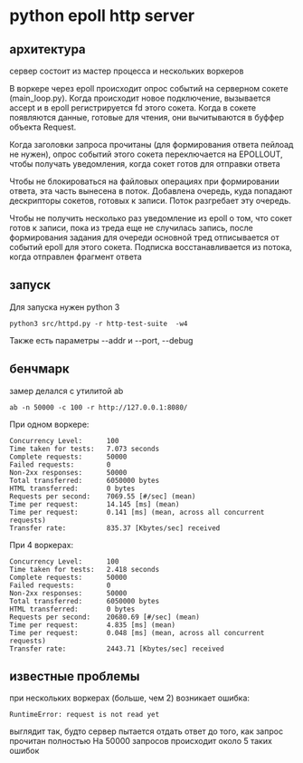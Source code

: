 # python epoll http server

## архитектура

сервер состоит из мастер процесса и нескольких воркеров

В воркере через epoll происходит опрос событий на серверном сокете (main_loop.py).
Когда происходит новое подключение, вызывается accept и в epoll регистрируется fd этого сокета.
Когда в сокете появляются данные, готовые для чтения, они вычитываются в буффер объекта Request.

Когда заголовки запроса прочитаны (для формирования ответа пейлоад не нужен), опрос событий этого сокета переключается на EPOLLOUT, чтобы получать уведомления, когда сокет готов для отправки ответа

Чтобы не блокироваться на файловых операциях при формировании ответа, эта часть вынесена в поток.
Добавлена очередь, куда попадают дескрипторы сокетов, готовых к записи.
Поток разгребает эту очередь.

Чтобы не получить несколько раз уведомление из epoll о том, что сокет готов к записи, пока из треда еще не случилась запись, после формирования задания для очереди основной тред отписывается от событий epoll для этого сокета. Подписка восстанавливается из потока, когда отправлен фрагмент ответа

## запуск

Для запуска нужен python 3

`python3 src/httpd.py -r http-test-suite  -w4`

Также есть параметры --addr и --port, --debug

## бенчмарк

замер делался с утилитой ab

`ab -n 50000 -c 100 -r http://127.0.0.1:8080/`

При одном воркере:

```
Concurrency Level:      100
Time taken for tests:   7.073 seconds
Complete requests:      50000
Failed requests:        0
Non-2xx responses:      50000
Total transferred:      6050000 bytes
HTML transferred:       0 bytes
Requests per second:    7069.55 [#/sec] (mean)
Time per request:       14.145 [ms] (mean)
Time per request:       0.141 [ms] (mean, across all concurrent requests)
Transfer rate:          835.37 [Kbytes/sec] received
```

При 4 воркерах:

```
Concurrency Level:      100
Time taken for tests:   2.418 seconds
Complete requests:      50000
Failed requests:        0
Non-2xx responses:      50000
Total transferred:      6050000 bytes
HTML transferred:       0 bytes
Requests per second:    20680.69 [#/sec] (mean)
Time per request:       4.835 [ms] (mean)
Time per request:       0.048 [ms] (mean, across all concurrent requests)
Transfer rate:          2443.71 [Kbytes/sec] received
```

## известные проблемы

при нескольких воркерах (больше, чем 2) возникает ошибка:

`RuntimeError: request is not read yet`

выглядит так, будто сервер пытается отдать ответ до того, как запрос прочитан полностью
На 50000 запросов происходит около 5 таких ошибок
